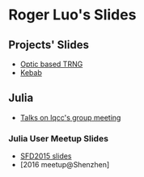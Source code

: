 # Roger Luo's Slides

## Projects' Slides

- [Optic based TRNG](contents/PhyxEx.html)
- [Kebab](contents/Kebab.html)

## Julia
- [Talks on lqcc's group meeting](contents/lqcc.html)

### Julia User Meetup Slides
- [SFD2015 slides](contents/JuliaSFD2015.html)
- [2016 meetup@Shenzhen]